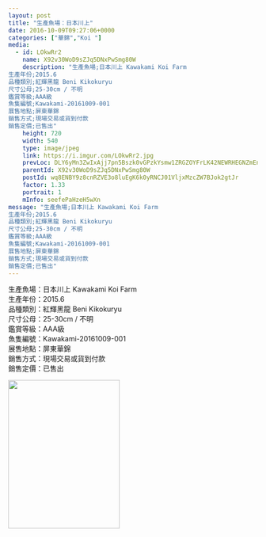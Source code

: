 ```yaml
---
layout: post
title: "生產魚場：日本川上" 
date: 2016-10-09T09:27:06+0000 
categories: ["華錦","Koi "] 
media:
  - id: LOkwRr2
    name: X92v30WoD9sZJq5DNxPwSmg80W
    description: "生產魚場;日本川上 Kawakami Koi Farm
生產年份;2015.6
品種類別;紅輝黑龍 Beni Kikokuryu
尺寸公母;25-30cm / 不明
鑑賞等級;AAA級 
魚隻編號;Kawakami-20161009-001
展售地點;屏東華錦
銷售方式;現場交易或貨到付款
銷售定價;已售出"   
    height: 720
    width: 540
    type: image/jpeg
    link: https://i.imgur.com/LOkwRr2.jpg
    prevLoc: DLY6yMn3ZwIxAjj7pn5Bszk0vGPzkYsmw1ZRGZOYFrLK42NEWRHEGNZmEnE3TNg3J5ykD0Tm7xngEo5jiWNyk8ErOvFMQMV2QY6ghByk4M18YgsXM4Q8k4nQiRB05QAjkntyrxxrVJGBtZVjk2GEDLHQj3MqzN6oskozBX007QtnlN2Lorr5hnw2V7nDpLuVrEp55WpjTYP6vXmk3BhWl4BmmB8oS6Jv5PmpRpFEvDnJL2BqUZ6xDolxgGuP7RzZGyPR
    parentId: X92v30WoD9sZJq5DNxPwSmg80W
    postId: wq8ENBY9z8cnRZVE3o8luEgK6k0yRNCJ01VljxMzcZW7BJok2gtJr
    factor: 1.33
    portrait: 1
    mInfo: seefePaHzeH5wXn
message: "生產魚場;日本川上 Kawakami Koi Farm  
生產年份;2015.6  
品種類別;紅輝黑龍 Beni Kikokuryu  
尺寸公母;25-30cm / 不明  
鑑賞等級;AAA級   
魚隻編號;Kawakami-20161009-001  
展售地點;屏東華錦  
銷售方式;現場交易或貨到付款  
銷售定價;已售出"
---
```


生產魚場：日本川上 Kawakami Koi Farm  
生產年份：2015.6  
品種類別：紅輝黑龍 Beni Kikokuryu  
尺寸公母：25-30cm / 不明  
鑑賞等級：AAA級   
魚隻編號：Kawakami-20161009-001  
展售地點：屏東華錦  
銷售方式：現場交易或貨到付款  
銷售定價：已售出


[//]: #media:  
<a href="https://i.imgur.com/LOkwRr2.jpg"><img src="https://i.imgur.com/LOkwRr2.jpg" height="300" width="225" /></a> 
 
